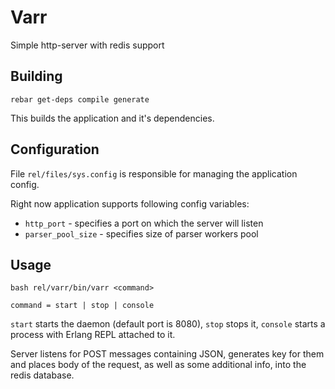 Varr
====

Simple http-server with redis support

Building
--------

`rebar get-deps compile generate`

This builds the application and it's dependencies.

Configuration
-------------

File `rel/files/sys.config` is responsible for managing the application config.

Right now application supports following config variables:

 * `http_port` - specifies a port on which the server will listen
 * `parser_pool_size` - specifies size of parser workers pool

Usage
-----

    bash rel/varr/bin/varr <command>

    command = start | stop | console

`start` starts the daemon (default port is 8080), `stop` stops it, `console` starts a process with Erlang REPL attached to it.

Server listens for POST messages containing JSON, generates key for them and places body of the request, as well as some additional info, into the redis database.

